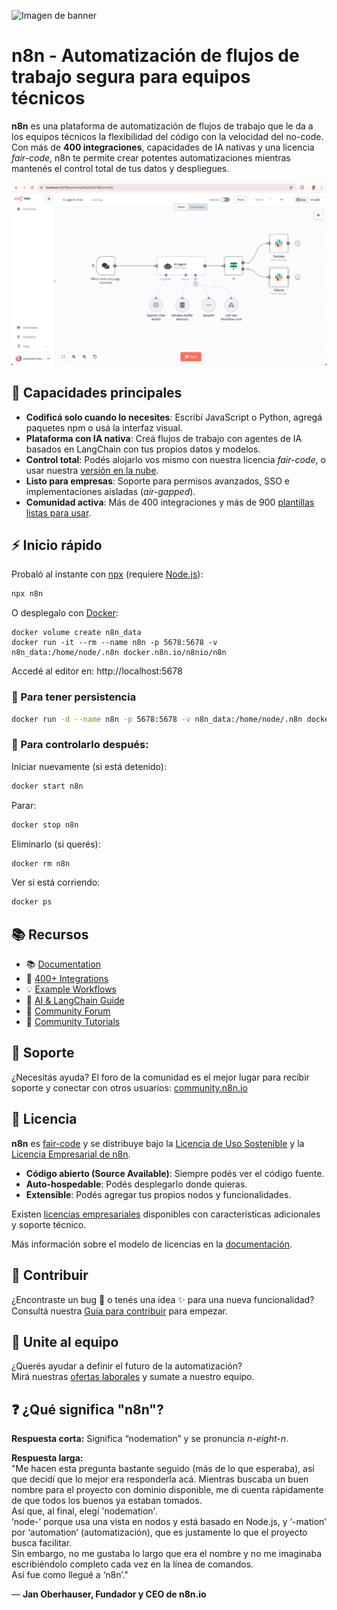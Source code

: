 ![Imagen de banner](https://user-images.githubusercontent.com/10284570/173569848-c624317f-42b1-45a6-ab09-f0ea3c247648.png)

# n8n - Automatización de flujos de trabajo segura para equipos técnicos

**n8n** es una plataforma de automatización de flujos de trabajo que le da a los equipos técnicos la flexibilidad del código con la velocidad del no-code. Con más de **400 integraciones**, capacidades de IA nativas y una licencia *fair-code*, n8n te permite crear potentes automatizaciones mientras mantenés el control total de tus datos y despliegues.

![n8n.io - Captura de pantalla](https://raw.githubusercontent.com/n8n-io/n8n/master/assets/n8n-screenshot-readme.png)

## 🧠 Capacidades principales

- **Codificá solo cuando lo necesites**: Escribí JavaScript o Python, agregá paquetes npm o usá la interfaz visual.
- **Plataforma con IA nativa**: Creá flujos de trabajo con agentes de IA basados en LangChain con tus propios datos y modelos.
- **Control total**: Podés alojarlo vos mismo con nuestra licencia *fair-code*, o usar nuestra [versión en la nube](https://app.n8n.cloud/login).
- **Listo para empresas**: Soporte para permisos avanzados, SSO e implementaciones aisladas (*air-gapped*).
- **Comunidad activa**: Más de 400 integraciones y más de 900 [plantillas listas para usar](https://n8n.io/workflows).

## ⚡ Inicio rápido

Probaló al instante con [npx](https://docs.n8n.io/hosting/installation/npm/) (requiere [Node.js](https://nodejs.org/en/)):

```bash
npx n8n
```

O desplegalo con [Docker](https://docs.n8n.io/hosting/installation/docker/):

```
docker volume create n8n_data
docker run -it --rm --name n8n -p 5678:5678 -v n8n_data:/home/node/.n8n docker.n8n.io/n8nio/n8n
```

Accedé al editor en: http://localhost:5678

### 💾 Para tener persistencia
```bash
docker run -d --name n8n -p 5678:5678 -v n8n_data:/home/node/.n8n docker.n8n.io/n8nio/n8n
```

### 🔁 Para controlarlo después:

Iniciar nuevamente (si está detenido):
```bash
docker start n8n
```
Parar:
```bash
docker stop n8n
```
Eliminarlo (si querés):
```bash
docker rm n8n
```
Ver si está corriendo:
```bash
docker ps
```

## 📚 Recursos

- 📚 [Documentation](https://docs.n8n.io)
- 🔧 [400+ Integrations](https://n8n.io/integrations)
- 💡 [Example Workflows](https://n8n.io/workflows)
- 🤖 [AI & LangChain Guide](https://docs.n8n.io/langchain/)
- 👥 [Community Forum](https://community.n8n.io)
- 📖 [Community Tutorials](https://community.n8n.io/c/tutorials/28)

## 💬 Soporte

¿Necesitás ayuda? El foro de la comunidad es el mejor lugar para recibir soporte y conectar con otros usuarios:
[community.n8n.io](https://community.n8n.io)

## 📜 Licencia

**n8n** es [fair-code](https://faircode.io) y se distribuye bajo la [Licencia de Uso Sostenible](https://github.com/n8n-io/n8n/blob/master/LICENSE.md) y la [Licencia Empresarial de n8n](https://github.com/n8n-io/n8n/blob/master/LICENSE_EE.md).

- **Código abierto (Source Available)**: Siempre podés ver el código fuente.
- **Auto-hospedable**: Podés desplegarlo donde quieras.
- **Extensible**: Podés agregar tus propios nodos y funcionalidades.

Existen [licencias empresariales](mailto:license@n8n.io) disponibles con características adicionales y soporte técnico.

Más información sobre el modelo de licencias en la [documentación](https://docs.n8n.io/reference/license/).

## 🤝 Contribuir

¿Encontraste un bug 🐛 o tenés una idea ✨ para una nueva funcionalidad?  
Consultá nuestra [Guía para contribuir](https://github.com/n8n-io/n8n/blob/master/CONTRIBUTING.md) para empezar.

## 💼 Unite al equipo

¿Querés ayudar a definir el futuro de la automatización?  
Mirá nuestras [ofertas laborales](https://n8n.io/careers) y sumate a nuestro equipo.

## ❓ ¿Qué significa "n8n"?

**Respuesta corta:** Significa “nodemation” y se pronuncia *n-eight-n*.

**Respuesta larga:**  
"Me hacen esta pregunta bastante seguido (más de lo que esperaba), así que decidí que lo mejor era responderla acá. Mientras buscaba un buen nombre para el proyecto con dominio disponible, me di cuenta rápidamente de que todos los buenos ya estaban tomados.  
Así que, al final, elegí 'nodemation'.  
‘node-’ porque usa una vista en nodos y está basado en Node.js, y ‘-mation’ por ‘automation’ (automatización), que es justamente lo que el proyecto busca facilitar.  
Sin embargo, no me gustaba lo largo que era el nombre y no me imaginaba escribiéndolo completo cada vez en la línea de comandos.  
Así fue como llegué a ‘n8n’."

— **Jan Oberhauser, Fundador y CEO de n8n.io**
